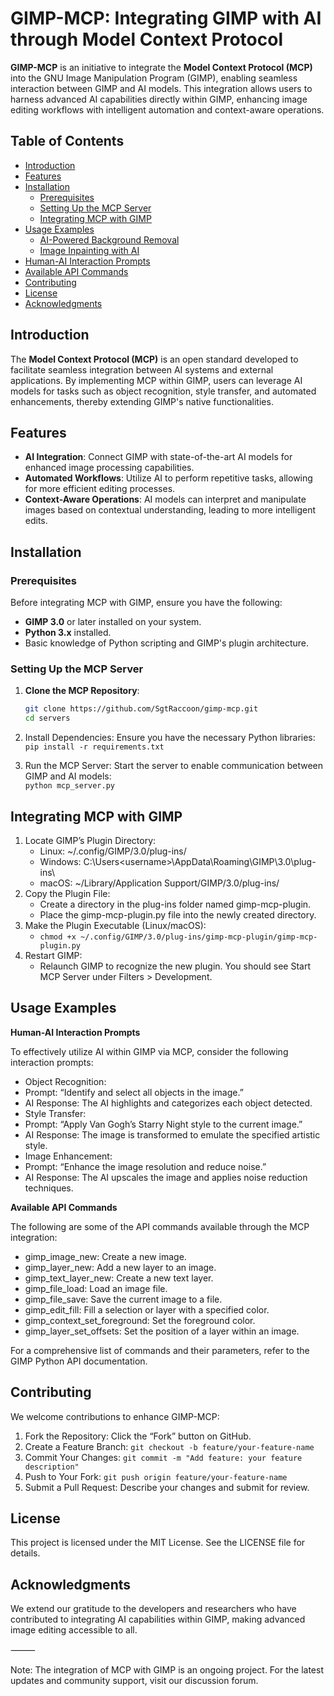 # GIMP-MCP: Integrating GIMP with AI through Model Context Protocol

**GIMP-MCP** is an initiative to integrate the **Model Context Protocol (MCP)** into the GNU Image Manipulation Program (GIMP), enabling seamless interaction between GIMP and AI models. This integration allows users to harness advanced AI capabilities directly within GIMP, enhancing image editing workflows with intelligent automation and context-aware operations.

## Table of Contents

- [Introduction](#introduction)
- [Features](#features)
- [Installation](#installation)
  - [Prerequisites](#prerequisites)
  - [Setting Up the MCP Server](#setting-up-the-mcp-server)
  - [Integrating MCP with GIMP](#integrating-mcp-with-gimp)
- [Usage Examples](#usage-examples)
  - [AI-Powered Background Removal](#ai-powered-background-removal)
  - [Image Inpainting with AI](#image-inpainting-with-ai)
- [Human-AI Interaction Prompts](#human-ai-interaction-prompts)
- [Available API Commands](#available-api-commands)
- [Contributing](#contributing)
- [License](#license)
- [Acknowledgments](#acknowledgments)

## Introduction

The **Model Context Protocol (MCP)** is an open standard developed to facilitate seamless integration between AI systems and external applications. By implementing MCP within GIMP, users can leverage AI models for tasks such as object recognition, style transfer, and automated enhancements, thereby extending GIMP's native functionalities.

## Features

- **AI Integration**: Connect GIMP with state-of-the-art AI models for enhanced image processing capabilities.
- **Automated Workflows**: Utilize AI to perform repetitive tasks, allowing for more efficient editing processes.
- **Context-Aware Operations**: AI models can interpret and manipulate images based on contextual understanding, leading to more intelligent edits.

## Installation

### Prerequisites

Before integrating MCP with GIMP, ensure you have the following:

- **GIMP 3.0** or later installed on your system.
- **Python 3.x** installed.
- Basic knowledge of Python scripting and GIMP's plugin architecture.

### Setting Up the MCP Server

1. **Clone the MCP Repository**:
   ```bash
   git clone https://github.com/SgtRaccoon/gimp-mcp.git
   cd servers
   ```

2. Install Dependencies:
   Ensure you have the necessary Python libraries:  
   `pip install -r requirements.txt`

3. Run the MCP Server:
   Start the server to enable communication between GIMP and AI models:  
   `python mcp_server.py`


## Integrating MCP with GIMP
1. Locate GIMP’s Plugin Directory:
   - Linux: ~/.config/GIMP/3.0/plug-ins/
   - Windows: C:\Users\<username>\AppData\Roaming\GIMP\3.0\plug-ins\
   - macOS: ~/Library/Application Support/GIMP/3.0/plug-ins/
2. Copy the Plugin File:
	 - Create a directory in the plug-ins folder named gimp-mcp-plugin.
   - Place the gimp-mcp-plugin.py file into the newly created directory.
3. Make the Plugin Executable (Linux/macOS):
   - `chmod +x ~/.config/GIMP/3.0/plug-ins/gimp-mcp-plugin/gimp-mcp-plugin.py`
4. Restart GIMP:
   - Relaunch GIMP to recognize the new plugin. You should see Start MCP Server under Filters > Development.

## Usage Examples

**Human-AI Interaction Prompts**

To effectively utilize AI within GIMP via MCP, consider the following interaction prompts:
- Object Recognition:
- Prompt: “Identify and select all objects in the image.”
- AI Response: The AI highlights and categorizes each object detected.
- Style Transfer:
- Prompt: “Apply Van Gogh’s Starry Night style to the current image.”
- AI Response: The image is transformed to emulate the specified artistic style.
- Image Enhancement:
- Prompt: “Enhance the image resolution and reduce noise.”
- AI Response: The AI upscales the image and applies noise reduction techniques.

**Available API Commands**

The following are some of the API commands available through the MCP integration:
- gimp_image_new: Create a new image.
- gimp_layer_new: Add a new layer to an image.
- gimp_text_layer_new: Create a new text layer.
- gimp_file_load: Load an image file.
- gimp_file_save: Save the current image to a file.
- gimp_edit_fill: Fill a selection or layer with a specified color.
- gimp_context_set_foreground: Set the foreground color.
- gimp_layer_set_offsets: Set the position of a layer within an image.

For a comprehensive list of commands and their parameters, refer to the GIMP Python API documentation.

## Contributing

We welcome contributions to enhance GIMP-MCP:
1. Fork the Repository:
  Click the “Fork” button on GitHub.
2. Create a Feature Branch:
  `git checkout -b feature/your-feature-name`
3. Commit Your Changes:
  `git commit -m "Add feature: your feature description"`
4. Push to Your Fork:
  `git push origin feature/your-feature-name`
5. Submit a Pull Request:
  Describe your changes and submit for review.

## License

This project is licensed under the MIT License. See the LICENSE file for details.

## Acknowledgments

We extend our gratitude to the developers and researchers who have contributed to integrating AI capabilities within GIMP, making advanced image editing accessible to all.

⸻

Note: The integration of MCP with GIMP is an ongoing project. For the latest updates and community support, visit our discussion forum.
